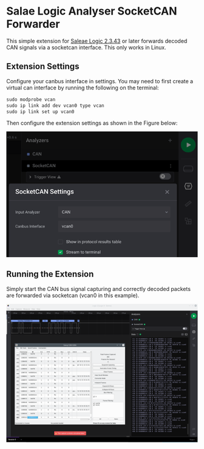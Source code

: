 
  # Salae Logic Analyser SocketCAN Forwarder 

This simple extension for [Saleae Logic 2.3.43](https://www.saleae.com/downloads/) or later forwards decoded CAN signals via a socketcan interface. This only works in Linux.

## Extension Settings

Configure your canbus interface in settings. You may need to first create a virtual can interface by running the following on the terminal:

```
sudo modprobe vcan
sudo ip link add dev vcan0 type vcan
sudo ip link set up vcan0
```

Then configure the extension settings as shown in the Figure below:

  ![Settings](docs/Settings.png)



## Running the Extension

Simply start the CAN bus signal capturing and correctly decoded packets are forwarded via socketcan (vcan0 in this example).

![WorkingSimulation](docs/WorkingSimulation.png)